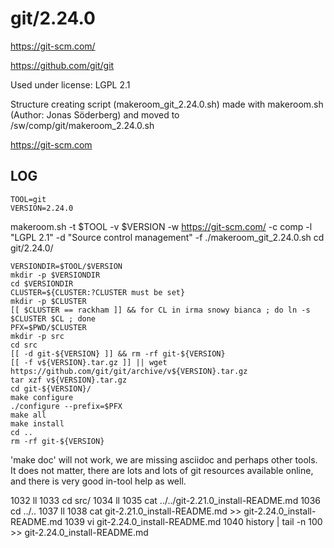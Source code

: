 git/2.24.0
==========

<https://git-scm.com/>

<https://github.com/git/git>

Used under license:
LGPL 2.1

Structure creating script (makeroom_git_2.24.0.sh) made with makeroom.sh (Author: Jonas Söderberg) and moved to /sw/comp/git/makeroom_2.24.0.sh

<https://git-scm.com>


LOG
---

    TOOL=git
    VERSION=2.24.0

makeroom.sh -t $TOOL -v $VERSION -w https://git-scm.com/ -c comp -l "LGPL 2.1" -d "Source control management" -f
./makeroom_git_2.24.0.sh 
cd git/2.24.0/

    VERSIONDIR=$TOOL/$VERSION
    mkdir -p $VERSIONDIR
    cd $VERSIONDIR
    CLUSTER=${CLUSTER:?CLUSTER must be set}
    mkdir -p $CLUSTER
    [[ $CLUSTER == rackham ]] && for CL in irma snowy bianca ; do ln -s $CLUSTER $CL ; done
    PFX=$PWD/$CLUSTER
    mkdir -p src
    cd src
    [[ -d git-${VERSION} ]] && rm -rf git-${VERSION}
    [[ -f v${VERSION}.tar.gz ]] || wget https://github.com/git/git/archive/v${VERSION}.tar.gz
    tar xzf v${VERSION}.tar.gz 
    cd git-${VERSION}/
    make configure
    ./configure --prefix=$PFX
    make all
    make install
    cd ..
    rm -rf git-${VERSION}

'make doc' will not work, we are missing asciidoc and perhaps other tools.  It
does not matter, there are lots and lots of git resources available online, and
there is very good in-tool help as well.

 1032  ll
 1033  cd src/
 1034  ll
 1035  cat ../../git-2.21.0_install-README.md 
 1036  cd ../..
 1037  ll
 1038  cat git-2.21.0_install-README.md >> git-2.24.0_install-README.md
 1039  vi git-2.24.0_install-README.md
 1040  history | tail -n 100 >> git-2.24.0_install-README.md
